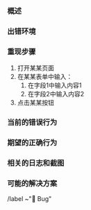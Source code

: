 <!-- markdownlint-disable MD041 -->
### 概述

<!-- 这里描述缺陷的概要信息 -->

### 出错环境

<!-- 出现错误的环境信息，例如场所、网络环境、服务器操作系统类型及版本、客户端操作系统类型及版本、浏览器类型及版本、应用的版本等等 -->

### 重现步骤

<!-- 这里描述重现缺陷的操作步骤。这部分信息非常重要！请用带编号的方式撰写。 -->

1. 打开某某页面
1. 在某某表单中输入：
   1. 在字段1中输入内容1
   1. 在字段2中输入内容2
1. 点击某某按钮

### 当前的错误行为

<!-- 这里描述当前错误的系统行为 -->

### 期望的正确行为

<!-- 这里描述期望的正确的系统行为-->

### 相关的日志和截图

<!-- 请尽可能提供相关的控制台输出、日志内容，请用代码块(```)来格式化这些内容；也请尽可能提供截图。 -->

### 可能的解决方案

<!-- 如果可以的话，请提供解决问题的建议（包括方案、网上资源链接、代码补丁等）。 -->

/label ~"🐛 Bug"
